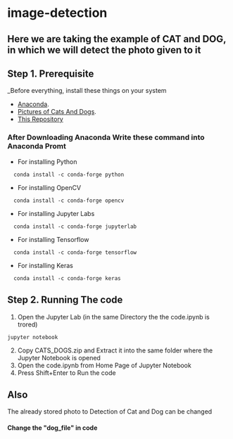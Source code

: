 # image-detection

## Here we are taking the example of CAT and DOG, in which we will detect the photo given to it ##
Step 1. Prerequisite
---------------------------------
_Before everything, install these things on your system
* [Anaconda](https://www.anaconda.com/distribution/). 
* [Pictures of Cats And Dogs](https://drive.google.com/file/d/1U6RtBhML-Lj0w2suve0UhQmwcF5pfJCm/view). 
* [This Repository](https://github.com/Shubham0Rajput/image-detection/archive/master.zip)

### After Downloading  Anaconda Write these command into Anaconda Promt ###
* For installing Python
```
  conda install -c conda-forge python
```

* For installing OpenCV
```
  conda install -c conda-forge opencv
```

* For installing Jupyter Labs
```
  conda install -c conda-forge jupyterlab
```

* For installing Tensorflow
```
  conda install -c conda-forge tensorflow
```

* For installing Keras
```
  conda install -c conda-forge keras
```

Step 2. Running The code
---------------------------------
1. Open the Jupyter Lab (in the same Directory the the code.ipynb is trored)
```
jupyter notebook
```
2. Copy CATS_DOGS.zip and Extract it into the same folder where the Jupyter Notebook is opened 
3. Open the code.ipynb from Home Page of Jupyter Notebook
4. Press Shift+Enter to Run the code


Also 
---------------------------------
The already stored photo to Detection of Cat and Dog can be changed 
#### Change the "dog_file" in code ####

